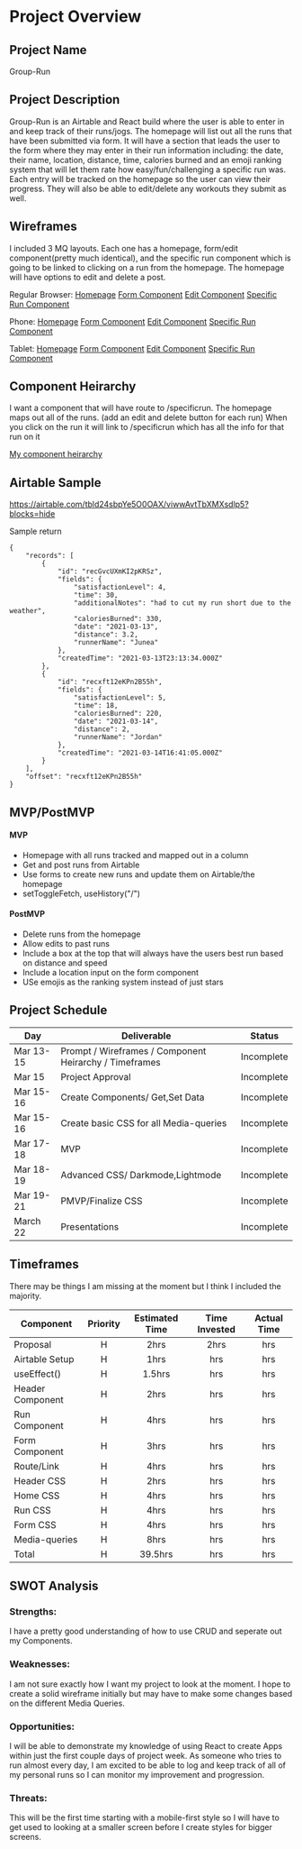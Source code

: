 # Project Overview

## Project Name
Group-Run


## Project Description
Group-Run is an Airtable and React build where the user is able to enter in and keep track of their runs/jogs. The homepage will list out all the runs that have been submitted via form. It will have a section that leads the user to the form where they may enter in their run information including: the date, their name, location, distance, time, calories burned and an emoji ranking system that will let them rate how easy/fun/challenging a specific run was. Each entry will be tracked on the homepage so the user can view their progress. They will also be able to edit/delete any workouts they submit as well.

## Wireframes
I included 3 MQ layouts. Each one has a homepage, form/edit component(pretty much identical), and the specific run component which is going to be linked to clicking on a run from the homepage. The homepage will have options to edit and delete a post.

Regular Browser:
[Homepage](https://wireframe.cc/bsCMUU)
[Form Component](https://wireframe.cc/2xOC8C)
[Edit Component](https://wireframe.cc/NIhNQt)
[Specific Run Component](https://wireframe.cc/yCg7Ul)

Phone:
[Homepage](https://wireframe.cc/iNqqHy)
[Form Component](https://wireframe.cc/nm1EGs)
[Edit Component](https://wireframe.cc/l5ynUD)
[Specific Run Component](https://wireframe.cc/AU5U6z)

Tablet:
[Homepage](https://wireframe.cc/uIUL3w)
[Form Component](https://wireframe.cc/W876uP)
[Edit Component](https://wireframe.cc/MRlotu)
[Specific Run Component](https://wireframe.cc/Azv2nM)

## Component Heirarchy
I want a component that will have route to /specificrun.
The homepage maps out all of the runs. (add an edit and delete button for each run)
When you click on the run it will link to /specificrun which has all the info for that run on it

[My component heirarchy](https://imgur.com/ehwd0aw)

## Airtable Sample

https://airtable.com/tbld24sbpYe5O0OAX/viwwAvtTbXMXsdlp5?blocks=hide

Sample return 
```
{
    "records": [
        {
            "id": "recGvcUXmKI2pKRSz",
            "fields": {
                "satisfactionLevel": 4,
                "time": 30,
                "additionalNotes": "had to cut my run short due to the weather",
                "caloriesBurned": 330,
                "date": "2021-03-13",
                "distance": 3.2,
                "runnerName": "Junea"
            },
            "createdTime": "2021-03-13T23:13:34.000Z"
        },
        {
            "id": "recxft12eKPn2B55h",
            "fields": {
                "satisfactionLevel": 5,
                "time": 18,
                "caloriesBurned": 220,
                "date": "2021-03-14",
                "distance": 2,
                "runnerName": "Jordan"
            },
            "createdTime": "2021-03-14T16:41:05.000Z"
        }
    ],
    "offset": "recxft12eKPn2B55h"
}
```
## MVP/PostMVP

#### MVP
- Homepage with all runs tracked and mapped out in a column
- Get and post runs from Airtable
- Use forms to create new runs and update them on Airtable/the homepage
- setToggleFetch, useHistory("/")

#### PostMVP
- Delete runs from the homepage
- Allow edits to past runs
- Include a box at the top that will always have the users best run based on distance and speed
- Include a location input on the form component
- USe emojis as the ranking system instead of just stars

## Project Schedule

|  Day | Deliverable | Status
|---|---| ---|
|Mar 13-15| Prompt / Wireframes / Component Heirarchy / Timeframes | Incomplete
|Mar 15| Project Approval | Incomplete
|Mar 15-16| Create Components/ Get,Set Data| Incomplete
|Mar 15-16| Create basic CSS for all Media-queries| Incomplete
|Mar 17-18| MVP | Incomplete
|Mar 18-19| Advanced CSS/ Darkmode,Lightmode | Incomplete
|Mar 19-21| PMVP/Finalize CSS | Incomplete
|March 22| Presentations | Incomplete

## Timeframes

There may be things I am missing at the moment but I think I included the majority.

| Component | Priority | Estimated Time | Time Invested | Actual Time |
| --- | :---: |  :---: | :---: | :---: |
| Proposal | H | 2hrs| 2hrs | hrs |
| Airtable Setup | H | 1hrs| hrs | hrs |
| useEffect() | H | 1.5hrs| hrs | hrs |
| Header Component | H | 2hrs| hrs | hrs |
| Run Component | H | 4hrs| hrs | hrs |
| Form Component | H | 3hrs| hrs | hrs |
| Route/Link | H | 4hrs| hrs | hrs |
| Header CSS | H | 2hrs| hrs | hrs |
| Home CSS | H | 4hrs| hrs | hrs |
| Run CSS | H | 4hrs| hrs | hrs |
| Form CSS | H | 4hrs| hrs | hrs |
| Media-queries | H | 8hrs| hrs | hrs |
| Total | H | 39.5hrs| hrs | hrs |

## SWOT Analysis

### Strengths:
I have a pretty good understanding of how to use CRUD and seperate out my Components.

### Weaknesses:
I am not sure exactly how I want my project to look at the moment. I hope to create a solid wireframe initially but may have to make some changes based on the different Media Queries.

### Opportunities:
I will be able to demonstrate my knowledge of using React to create Apps within just the first couple days of project week. As someone who tries to run almost every day, I am excited to be able to log and keep track of all of my personal runs so I can monitor my improvement and progression.

### Threats:
This will be the first time starting with a mobile-first style so I will have to get used to looking at a smaller screen before I create styles for bigger screens.




